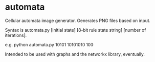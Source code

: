 automata
========

Cellular automata image generator. Generates PNG files based on input. 

Syntax is automata.py \[initial state\] \[8-bit rule state string\] \[number of iterations\].

e.g. python automata.py 10101 10101010 100

Intended to be used with graphs and the networkx library, eventually.
